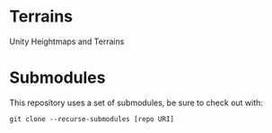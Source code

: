 # Terrains
Unity Heightmaps and Terrains

# Submodules

This repository uses a set of submodules, be sure to check out with:

```
git clone --recurse-submodules [repo URI]
```
